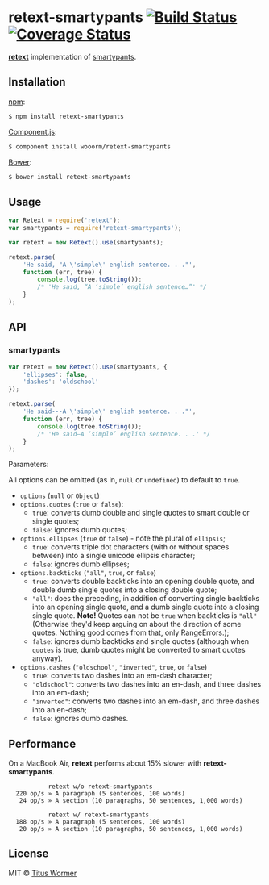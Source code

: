 # retext-smartypants [![Build Status](https://img.shields.io/travis/wooorm/retext-smartypants.svg?style=flat)](https://travis-ci.org/wooorm/retext-smartypants) [![Coverage Status](https://img.shields.io/coveralls/wooorm/retext-smartypants.svg?style=flat)](https://coveralls.io/r/wooorm/retext-smartypants?branch=master)

**[retext](https://github.com/wooorm/retext)** implementation of [smartypants](http://daringfireball.net/projects/smartypants/).

## Installation

[npm](https://docs.npmjs.com/cli/install):

```bash
$ npm install retext-smartypants
```

[Component.js](https://github.com/componentjs/component):

```bash
$ component install wooorm/retext-smartypants
```

[Bower](http://bower.io/#install-packages):

```bash
$ bower install retext-smartypants
```

## Usage

```javascript
var Retext = require('retext');
var smartypants = require('retext-smartypants');

var retext = new Retext().use(smartypants);

retext.parse(
    'He said, "A \'simple\' english sentence. . ."',
    function (err, tree) {
        console.log(tree.toString());
        /* 'He said, “A ‘simple’ english sentence…”' */
    }
);
```

## API

### smartypants

```javascript
var retext = new Retext().use(smartypants, {
    'ellipses': false,
    'dashes': 'oldschool'
});

retext.parse(
    'He said---A \'simple\' english sentence. . ."',
    function (err, tree) {
        console.log(tree.toString());
        /* 'He said—A ‘simple’ english sentence. . .' */
    }
);
```

Parameters:

All options can be omitted (as in, `null` or `undefined`) to default to `true`.

- `options` (`null` or `Object`)
- `options.quotes` (`true` or `false`):
  - `true`: converts dumb double and single quotes to smart double or single quotes;
  - `false`: ignores dumb quotes;
- `options.ellipses` (`true` or `false`) - note the plural of `ellipsis`;
  - `true`: converts triple dot characters (with or without spaces between) into a single unicode ellipsis character;
  - `false`: ignores dumb ellipses;
- `options.backticks` (`"all"`, `true`, or `false`)
  - `true`: converts double backticks into an opening double quote, and double dumb single quotes into a closing double quote;
  - `"all"`: does the preceding, in addition of converting single backticks into an opening single quote, and a dumb single quote into a closing single quote. **Note!** Quotes can not be `true` when backticks is `"all"` (Otherwise they'd keep arguing on about the direction of some quotes. Nothing good comes from that, only RangeErrors.);
  - `false`: ignores dumb backticks and single quotes (although when `quotes` is true, dumb quotes might be converted to smart quotes anyway).
- `options.dashes` (`"oldschool"`, `"inverted"`, `true`, or `false`)
  - `true`: converts two dashes into an em-dash character;
  - `"oldschool"`: converts two dashes into an en-dash, and three dashes into an em-dash;
  - `"inverted"`: converts two dashes into an em-dash, and three dashes into an en-dash;
  - `false`: ignores dumb dashes.

## Performance

On a MacBook Air, **retext** performs about 15% slower with **retext-smartypants**.

```text
           retext w/o retext-smartypants
  220 op/s » A paragraph (5 sentences, 100 words)
   24 op/s » A section (10 paragraphs, 50 sentences, 1,000 words)

           retext w/ retext-smartypants
  188 op/s » A paragraph (5 sentences, 100 words)
   20 op/s » A section (10 paragraphs, 50 sentences, 1,000 words)
```

## License

MIT © [Titus Wormer](http://wooorm.com)
